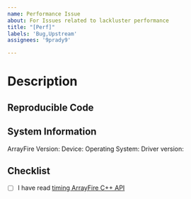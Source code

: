 ```yaml
---
name: Performance Issue
about: For Issues related to lackluster performance
title: "[Perf]"
labels: 'Bug,Upstream'
assignees: '9prady9'

---
```


Description
===========

<!-- One or two line description of the performance issue -->

<!--
* Did you build ArrayFire yourself or did you use the official installers
* Which backend is experiencing this issue? (CPU, CUDA, OpenCL)
* Can the bug be reproduced reliably on your system using Rust wrapper?
* Can the bug be reproduced reliably using C++ API of ArrayFire? Kindly try and report any
  performance issues found directly on [arrayfire](https://github.com/arrayfire/arrayfire/issues) repository.
-->

Reproducible Code
-----------------
<!--
* Provide a small example that could reproduce the performance issue
* A full example will allow us to debug and fix this issue faster
-->

System Information
------------------
ArrayFire Version:
Device:
Operating System:
Driver version:

Checklist
---------
- [ ] I have read [timing ArrayFire C++ API](http://arrayfire.org/docs/timing.htm)
